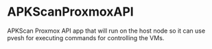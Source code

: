 # APKScanProxmoxAPI
APKScan Proxmox API app that will run on the host node so it can use pvesh for executing commands for controlling the VMs.
